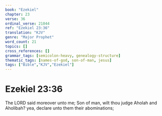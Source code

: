 ```yaml
---
book: "Ezekiel"
chapter: 23
verse: 36
ordinal_verse: 21044
ref: "Ezekiel 23:36"
translation: "KJV"
genre: "Major Prophet"
word_count: 21
topics: []
cross_references: []
grammar_tags: [semicolon-heavy, genealogy-structure]
thematic_tags: [names-of-god, son-of-man, jesus]
tags: ["Bible","KJV","Ezekiel"]
---
```


# Ezekiel 23:36

The LORD said moreover unto me; Son of man, wilt thou judge Aholah and Aholibah? yea, declare unto them their abominations;
